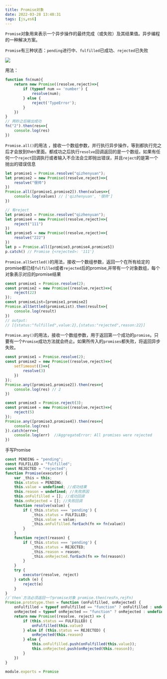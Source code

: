 ```yaml
---
title: Promise对象
date: 2022-03-28 13:48:31
tags: [js,es6]
---
```


`Promise`对象用来表示一个异步操作的最终完成（或失败）及其结果值。异步编程的一种解决方案。

`Promise`有三种状态：`pending`进行中、`fulfilled`已成功、`rejected`已失败

![](/images/promise.jpg)

用法：

```js
function fn(num){
    return new Promise((resolve,reject)=>{
    	if (typeof num == 'number') {
            resolve(num);
        } else {
            reject('TypeError');
        }
	})
}
// 两秒之后输出成功
fn("2").then(res=>{
    console.log(res)
})
```

`Promise.all()`的用法 ，接收一个数组参数，并行执行异步操作，等到都执行完之后才会放到then里面。都成功之后执行`resolve`回调返回的是一个数组，如果有任何一个`reject`回调执行或者输入不合法会立即抛出错误，并且`reject`的是第一个抛出的错误信息

```js
let promise1 = Promise.resolve("qizhenyuan");
let promise2 = new Promise((resolve,reject)=>{
    resolve("很帅")
})
Promise.all([promise1,promise2]).then(values=>{
    console.log(values) // ['qizhenyuan', '很帅']
})

// 有reject
let promise3 = Promise.resolve("qizhenyuan");
let promise4 = new Promise((resolve,reject)=>{
    reject("111")
})
let promise5 = new Promise((resolve,reject)=>{
    resolve("222")
})
let p = Promise.all([promise3,promise4,promise5])
p.catch() // Promise {<rejected>: '111'}
```

`Promise.allSettled()`的用法，接收一个数组参数，返回一个在所有给定的promise都已经`fulfilled`或者`rejected`后的promise,并带有一个对象数组，每个对象表示对应的promise结果

```js
const promise1 = Promise.resolve(2);
const promise2 = new Promise((resolve,reject)=>{
    reject(22)
});
const promiseList=[promise1,promise2]
Promise.allSettled(promiseList).then(result=>{
    console.log(result) 
})
// output:
// [{status:"fulfilled",value:2},{status:"rejected",reason:22}]
```

`Promise.any()`的用法，接收一个数组参数，用于返回第一个成功的`promise`。只要有一个`Promise`成功方法就会终止。如果所传入的`promises`都失败，将返回异步失败。

```js
const promise1 = Promise.resolve(2);
const promise2 = new Promise((resolve,reject)=>{
    setTimeout(()=>{
        resolve(3)
    })
});
Promise.any([promise1,promise2]).then(res=>{
    console.log(res) // 2
})

const promise3 = Promise.reject(3);
const promise4 = new Promise((resolve,reject)=>{
    reject(5)
});
Promise.any([promise3,promise4]).then(res=>{
    console.log(res) 
}).catch(err=>{
    console.log(err)  //AggregateError: All promises were rejected
})

```

手写Promise

```js
const PENDING = "pending";
const FULFILLED = "fulfilled";
const REJECTED = "rejected";
function Promise(executor) {
    var _this = this;
    this.status = PENDING;
    this.value = undefined; //成功结果
    this.reason = undefined; //失败原因
    this.onFulfilled = []; //成功回调
    this.onRejected = []; //失败回调
    function resolve(value) {
        if (_this.status === 'pending') {
            _this.status = FULFILLED;
            _this.value = value;
            _this.onFulfilled.forEach(fn => fn(value))
        }
    }
    function reject(reason) {
        if (_this.status === 'pending') {
            _this.status = REJECTED;
            _this.reason = reason;
            _this.onRejected.forEach(fn => fn(reason))
        }
    }
    try {
        executor(resolve, reject)
    } catch (e) {
        reject(e)
    }
}
//`then`方法必须返回一个promise对象 promise.then(resFn,rejFn)
Promise.prototype.then = function (onFulfilled, onRejected) {
    onFulfilled = typeof onFulfilled == "function" ? onFulfilled : undefined;
    onRejected = typeof onRejected == "function" ? onRejected : undefined;
    return new Promise((resolve, reject) => {
        if (this.status == FULFILLED) {
            onFulfilled(this.value)
        } else if (this.status == REJECTED) {
            onRejected(this.reason)
        } else {
            this.onFulfilled.push(onFulfilled(this.value));
            this.onRejected.push(onRejected(this.reason));
        }
    })
}

module.exports = Promise
```

